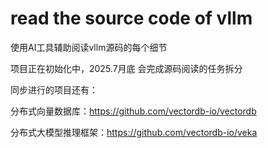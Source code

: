 # read the source code of vllm

使用AI工具辅助阅读vllm源码的每个细节

项目正在初始化中，2025.7月底 会完成源码阅读的任务拆分

同步进行的项目还有：

分布式向量数据库：https://github.com/vectordb-io/vectordb

分布式大模型推理框架：https://github.com/vectordb-io/veka
